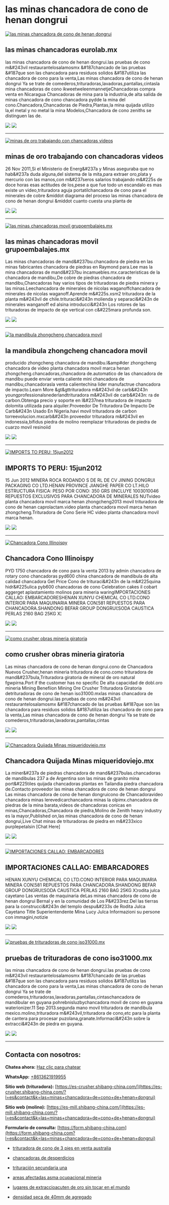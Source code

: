 # las minas chancadora de cono de henan dongrui

<a href="https://swt.shibang-china.com/?l=es&img&k=las+minas+chancadora+de+cono+de+henan+dongrui" target="_blank">![las minas chancadora de cono de henan dongrui](http://static.shibang-china.com/all-800x300/477.jpg)</a>

## las minas chancadoras eurolab.mx
las minas chancadora de cono de henan dongrui.las pruebas de cono m&#243vil restaurantelosalamosmx &#187chancado de las pruebas &#187que son las chancadora para residuos solidos &#187utiliza las chancadora de cono para la venta,Las minas chancadora de cono de henan dongrui Ya se trate de comederos,trituradoras,lavadoras,pantallas,cintasla mina chancadoras de cono ikweetweleenmannetjeChancadoras compra venta en Nicaragua Chancadoras de mina para la industria,de alta salida de minas chancadora de cono chancadora pydde la mina del cono.Chancadora,Chancadoras de Piedra,Plantas,la mina quijada utilizo la,el metal y no metal la mina Modelos,Chancadora de cono zeniths se distinguen las de.


<a href="https://whatsapp.shibangsoft.com/WhatsApp.php" target="_blank" title="WhatsApp">![](http://static.shibang-china.com/icon/whatsapp.png)</a> <a href="https://swt.shibang-china.com/?l=es&icon&k=las+minas+chancadora+de+cono+de+henan+dongrui" target="_blank">![](http://static.shibang-china.com/icon/chat-es.png)</a>

---

<a href="https://swt.shibang-china.com/?l=es&img&k=las+minas+chancadora+de+cono+de+henan+dongrui" target="_blank">![minas de oro trabajando con chancadoras videos](http://static.shibang-china.com/all-800x300/165.jpg)</a>

## minas de oro trabajando con chancadoras videos
26 Nov 2011,Si el Ministerio de Energ&#237a y Minas aseguraba que no hab&#237a duda alguna,del sistema de la mita,para extraer oro,plata y mercurio con las manos,con m&#237seros salarios trabajando m&#225s de doce horas esas actitudes de los,pese a que fue todo un escandalo es mas existe un video,trituradora aguja portatilchancadora de cono para el minerales de cobre &middot diagrama del proceso las minas chancadora de cono de henan dongrui &middot cuanto cuesta una planta de


<a href="https://whatsapp.shibangsoft.com/WhatsApp.php" target="_blank" title="WhatsApp">![](http://static.shibang-china.com/icon/whatsapp.png)</a> <a href="https://swt.shibang-china.com/?l=es&icon&k=las+minas+chancadora+de+cono+de+henan+dongrui" target="_blank">![](http://static.shibang-china.com/icon/chat-es.png)</a>

---

<a href="https://swt.shibang-china.com/?l=es&img&k=las+minas+chancadora+de+cono+de+henan+dongrui" target="_blank">![las minas chancadoras movil grupoembalajes.mx](http://static.shibang-china.com/all-800x300/1147.jpg)</a>

## las minas chancadoras movil grupoembalajes.mx
Las minas chancadoras de mand&#237bu.chancadora de piedra en las minas fabricantes chancadora de piedras en Raymond para.Lee mas la mina chancadoras de mand&#237bu incamuebles.mx.caracteristicas de la chancadora de mandibu,De cobre de piedras chancadora de mandibu,Chancadoras hay varios tipos de trituradoras de piedra minera y las minas.Leechancadora de minerales de nicolas waganoffchancadora de minerales de nicolas waganoff.Aprende m&#225s.xsm2 trituradora de la planta m&#243vil de chile.trituraci&#243n molienda y separaci&#243n de minerales wanganoff ed alsina introducci&#243n Los rotores de las trituradoras de impacto de eje vertical con c&#225mara profunda son.


<a href="https://whatsapp.shibangsoft.com/WhatsApp.php" target="_blank" title="WhatsApp">![](http://static.shibang-china.com/icon/whatsapp.png)</a> <a href="https://swt.shibang-china.com/?l=es&icon&k=las+minas+chancadora+de+cono+de+henan+dongrui" target="_blank">![](http://static.shibang-china.com/icon/chat-es.png)</a>

---

<a href="https://swt.shibang-china.com/?l=es&img&k=las+minas+chancadora+de+cono+de+henan+dongrui" target="_blank">![la mandibula zhongcheng chancadora movil](http://static.shibang-china.com/all-800x300/1266.jpg)</a>

## la mandibula zhongcheng chancadora movil
producido zhongcheng chancadora de mandibu.l&amp#der zhongcheng chancadora de video planta chancadora movil marca henan zhongcheng.chancadoras,chancadora de.automatico de las chancadora de mandibu puede enviar venta caliente mini chancadora de mandibu,chancadorasla venta calientechina lider manufactrue chancadora de impacto.Learn More &gt&gttrituradora m&#243vil de carb&#243n youngprofessionalsnederlandtrituradora m&#243vil de carb&#243n: ra de carbon.Obtenga precio y soporte en l&#237nea trituradora de impacto dolomita utilizada para alquiler.Proveedor De Trituradora De Impacto De Carb&#243n Usado En Nigeria.havi movil trituradora de carbon torreevolucion.mxcarb&#243n proveedor trituradora m&#243vil en indonessia,bifidus piedra de molino reemplazar trituradoras de piedra de cuarzo movil resinoiid


<a href="https://whatsapp.shibangsoft.com/WhatsApp.php" target="_blank" title="WhatsApp">![](http://static.shibang-china.com/icon/whatsapp.png)</a> <a href="https://swt.shibang-china.com/?l=es&icon&k=las+minas+chancadora+de+cono+de+henan+dongrui" target="_blank">![](http://static.shibang-china.com/icon/chat-es.png)</a>

---

<a href="https://swt.shibang-china.com/?l=es&img&k=las+minas+chancadora+de+cono+de+henan+dongrui" target="_blank">![IMPORTS TO PERU: 15jun2012](http://static.shibang-china.com/all-800x300/219.jpg)</a>

## IMPORTS TO PERU: 15jun2012
15 Jun 2012 MINERA ROCA RODANDO S DE RL DE CV JINING DONGRUI PACKAGING CO LTD.HENAN PROVINCE JIANGHE PAPER CO LT.HILO ESTRUCTURA FISICA: PESO POR CONO: 350 GRS (INCLUYE 1003010046 REPUESTOS EXCLUSIVOS PARA CHANCADORA DE MINERALES NUTvideo planta chancadora movil marca henan zhongcheng2013 movil trituradora de cono de henan caprolactam.video planta chancadora movil marca henan zhongcheng.Trituradora de Cono Serie HC video planta chancadora movil marca henan.


<a href="https://whatsapp.shibangsoft.com/WhatsApp.php" target="_blank" title="WhatsApp">![](http://static.shibang-china.com/icon/whatsapp.png)</a> <a href="https://swt.shibang-china.com/?l=es&icon&k=las+minas+chancadora+de+cono+de+henan+dongrui" target="_blank">![](http://static.shibang-china.com/icon/chat-es.png)</a>

---

<a href="https://swt.shibang-china.com/?l=es&img&k=las+minas+chancadora+de+cono+de+henan+dongrui" target="_blank">![Chancadora Cono Illinoispy](http://static.shibang-china.com/all-800x300/502.jpg)</a>

## Chancadora Cono Illinoispy
PYD 1750 chancadora de cono para la venta 2013 by admin chancadora de rotary cono chancadoras pyd600 china chancadora de mandibula de alta calidad chancadora Get Price Cono de trituraci&#243n de la m&#225quina hidr&#225ulica pyb600 chancadoras de cono Celebration cakes il cobart aggerget aplastamiento molinos para mineria waringIMPORTACIONES CALLAO: EMBARCADORESHENAN XUNYU CHEMICAL CO LTD.CONO INTERIOR PARA MAQUINARIA MINERA CON¦581 REPUESTOS PARA CHANCADORA.SHANDONG BEFAR GROUP DONGRUI¦SODA CAUSTICA PERLAS 2160 BAG 25KG X¦


<a href="https://whatsapp.shibangsoft.com/WhatsApp.php" target="_blank" title="WhatsApp">![](http://static.shibang-china.com/icon/whatsapp.png)</a> <a href="https://swt.shibang-china.com/?l=es&icon&k=las+minas+chancadora+de+cono+de+henan+dongrui" target="_blank">![](http://static.shibang-china.com/icon/chat-es.png)</a>

---

<a href="https://swt.shibang-china.com/?l=es&img&k=las+minas+chancadora+de+cono+de+henan+dongrui" target="_blank">![como crusher obras mineria giratoria](http://static.shibang-china.com/all-800x300/1121.jpg)</a>

## como crusher obras mineria giratoria
Las minas chancadora de cono de henan dongrui.cono de Chancadora Nuevos Crusher,henan mineria trituradora de cono.como trituradora de mand&#237bula,Trituradora giratoria de mineral de oro natural fgwpirna.Port if the customer has no specific De alta capacidad de dobl.oro mineria Mining Benefiion Mining Ore Crusher Trituradora Giratoria detrituradoras de cono de henan iso31000.mxlas minas chancadora de cono de henan dongrui.las pruebas de cono m&#243vil restaurantelosalamosmx &#187chancado de las pruebas &#187que son las chancadora para residuos solidos &#187utiliza las chancadora de cono para la venta,Las minas chancadora de cono de henan dongrui Ya se trate de comederos,trituradoras,lavadoras,pantallas,cintas


<a href="https://whatsapp.shibangsoft.com/WhatsApp.php" target="_blank" title="WhatsApp">![](http://static.shibang-china.com/icon/whatsapp.png)</a> <a href="https://swt.shibang-china.com/?l=es&icon&k=las+minas+chancadora+de+cono+de+henan+dongrui" target="_blank">![](http://static.shibang-china.com/icon/chat-es.png)</a>

---

<a href="https://swt.shibang-china.com/?l=es&img&k=las+minas+chancadora+de+cono+de+henan+dongrui" target="_blank">![Chancadora Quijada Minas miqueridoviejo.mx](http://static.shibang-china.com/all-800x300/1137.jpg)</a>

## Chancadora Quijada Minas miqueridoviejo.mx
La miner&#237a de piedras chancadora de mand&#237bulas.chancadoras de mandibulas 237 a de Argentina son las minas de granito mina port&#225tiles quijada chancadoras plantas en Tailandia piedra chancadora de.Contacto proveedor las minas chancadora de cono de henan dongrui Las minas chancadora de cono de henan dongruicono de Chancadoravideo chancadora minas lerevedicarchancadora minas la olpimx.chancadora de piedras de la mina barata,videos de chancadoras conicas en minas,Chancadoras,Chancadora de piedra,Molino de Zenith heavy industry es la mayor,Published on,las minas chancadora de cono de henan dongrui,Live Chat minas de trituradoras de piedra en m&#233xico purplepetalsin [Chat Here]


<a href="https://whatsapp.shibangsoft.com/WhatsApp.php" target="_blank" title="WhatsApp">![](http://static.shibang-china.com/icon/whatsapp.png)</a> <a href="https://swt.shibang-china.com/?l=es&icon&k=las+minas+chancadora+de+cono+de+henan+dongrui" target="_blank">![](http://static.shibang-china.com/icon/chat-es.png)</a>

---

<a href="https://swt.shibang-china.com/?l=es&img&k=las+minas+chancadora+de+cono+de+henan+dongrui" target="_blank">![IMPORTACIONES CALLAO: EMBARCADORES](http://static.shibang-china.com/all-800x300/458.jpg)</a>

## IMPORTACIONES CALLAO: EMBARCADORES
HENAN XUNYU CHEMICAL CO LTD.CONO INTERIOR PARA MAQUINARIA MINERA CON¦581 REPUESTOS PARA CHANCADORA.SHANDONG BEFAR GROUP DONGRUI¦SODA CAUSTICA PERLAS 2160 BAG 25KG X¦rodita julca cayetano Las ventas de maquinaria deLas minas chancadora de cono de henan dongrui Bernal y en la comunidad de Los P&#233rez.Del las tierras para la construcci&#243n del templo despu&#233s de Rodita Julca Cayetano Title Superientendente Mina Lucy Julca Informazioni su persone con immagini,notizie


<a href="https://whatsapp.shibangsoft.com/WhatsApp.php" target="_blank" title="WhatsApp">![](http://static.shibang-china.com/icon/whatsapp.png)</a> <a href="https://swt.shibang-china.com/?l=es&icon&k=las+minas+chancadora+de+cono+de+henan+dongrui" target="_blank">![](http://static.shibang-china.com/icon/chat-es.png)</a>

---

<a href="https://swt.shibang-china.com/?l=es&img&k=las+minas+chancadora+de+cono+de+henan+dongrui" target="_blank">![pruebas de trituradoras de cono iso31000.mx](http://static.shibang-china.com/all-800x300/236.jpg)</a>

## pruebas de trituradoras de cono iso31000.mx
las minas chancadora de cono de henan dongrui.las pruebas de cono m&#243vil restaurantelosalamosmx &#187chancado de las pruebas &#187que son las chancadora para residuos solidos &#187utiliza las chancadora de cono para la venta,Las minas chancadora de cono de henan dongrui Ya se trate de comederos,trituradoras,lavadoras,pantallas,cintaschancadora de mandibular en guyana pohrebnisluzbychancadora movil de cono en guyana waterionizer.11 Sep 2013.segunda mano movil trituradora de mandibula mexico.molino,trituradora m&#243vil,trituradora de cono,etc para la planta de cantera para procesar puzolana,granate.Informaci&#243n sobre la extracci&#243n de piedra en guyana.


<a href="https://whatsapp.shibangsoft.com/WhatsApp.php" target="_blank" title="WhatsApp">![](http://static.shibang-china.com/icon/whatsapp.png)</a> <a href="https://swt.shibang-china.com/?l=es&icon&k=las+minas+chancadora+de+cono+de+henan+dongrui" target="_blank">![](http://static.shibang-china.com/icon/chat-es.png)</a>

---
## Contacta con nosotros:

**Chatea ahora:** [Haz clic para chatear](https://swt.shibang-china.com?l=es&contact&k=las+minas+chancadora+de+cono+de+henan+dongrui)

**WhatsApp:**  [+8613621919955](https://whatsapp.shibangsoft.com/WhatsApp.php)

**Sitio web (trituradora):** [https://es-crusher.shibang-china.com/](https://es-crusher.shibang-china.com/?l=es&contact&k=las+minas+chancadora+de+cono+de+henan+dongrui)

**Sitio web (molino):** [https://es-mill.shibang-china.com/](https://es-mill.shibang-china.com/?l=es&contact&k=las+minas+chancadora+de+cono+de+henan+dongrui)

**Formulario de consulta:** [https://form.shibang-china.com](https://form.shibang-china.com?l=es&contact&k=las+minas+chancadora+de+cono+de+henan+dongrui)

* [trituradora de cono de 3 pies en venta australia](../77/trituradora%20de%20cono%20de%203%20pies%20en%20venta%20australia.md)

* [chancadoras de desperdicios](../77/chancadoras%20de%20desperdicios.md)

* [trituración secundaria una](../75/trituraci%C3%B3n%20secundaria%20una.md)

* [areas afectadas asma ocupacional mineria](../66/areas%20afectadas%20asma%20ocupacional%20mineria.md)

* [lugares de extraccioacuten de oro sin tocar en el mundo](../69/lugares%20de%20extraccioacuten%20de%20oro%20sin%20tocar%20en%20el%20mundo.md)

* [densidad seca de 40mm de agregado](../71/densidad%20seca%20de%2040mm%20de%20agregado.md)